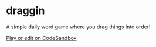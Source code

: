 # draggin
A simple daily word game where you drag things into order!

[Play or edit on CodeSandbox](https://codesandbox.io/p/github/camtatz/draggin/main)
